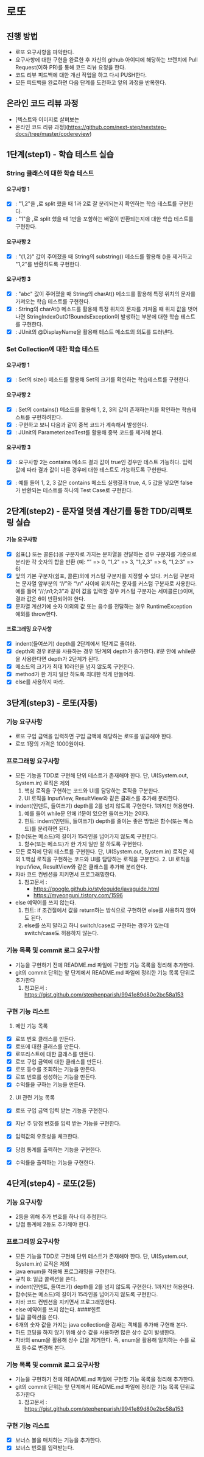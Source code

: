 # 로또
## 진행 방법
* 로또 요구사항을 파악한다.
* 요구사항에 대한 구현을 완료한 후 자신의 github 아이디에 해당하는 브랜치에 Pull Request(이하 PR)를 통해 코드 리뷰 요청을 한다.
* 코드 리뷰 피드백에 대한 개선 작업을 하고 다시 PUSH한다.
* 모든 피드백을 완료하면 다음 단계를 도전하고 앞의 과정을 반복한다.

## 온라인 코드 리뷰 과정
* [텍스트와 이미지로 살펴보는 
* 온라인 코드 리뷰 과정](https://github.com/next-step/nextstep-docs/tree/master/codereview)

## 1단계(step1) - 학습 테스트 실습

### String 클래스에 대한 학습 테스트

#### 요구사항 1
- [x] : "1,2"을 ,로 split 했을 때 1과 2로 잘 분리되는지 확인하는 학습 테스트를 구현한다.
- [x] : "1"을 ,로 split 했을 때 1만을 포함하는 배열이 반환되는지에 대한 학습 테스트를 구현한다.
#### 요구사항 2
- [x] : "(1,2)" 값이 주어졌을 때 String의 substring() 메소드를 활용해 ()을 제거하고 "1,2"를 반환하도록 구현한다.
#### 요구사항 3
- [x] : "abc" 값이 주어졌을 때 String의 charAt() 메소드를 활용해 특정 위치의 문자를 가져오는 학습 테스트를 구현한다.
- [x] : String의 charAt() 메소드를 활용해 특정 위치의 문자를 가져올 때 위치 값을 벗어나면 StringIndexOutOfBoundsException이 발생하는 부분에 대한 학습 테스트를 구현한다.
- [x] : JUnit의 @DisplayName을 활용해 테스트 메소드의 의도를 드러낸다.

### Set Collection에 대한 학습 테스트

#### 요구사항 1
- [x] : Set의 size() 메소드를 활용해 Set의 크기를 확인하는 학습테스트를 구현한다.
#### 요구사항 2
- [x] : Set의 contains() 메소드를 활용해 1, 2, 3의 값이 존재하는지를 확인하는 학습테스트를 구현하려한다.
- [x] : 구현하고 보니 다음과 같이 중복 코드가 계속해서 발생한다.
- [x] : JUnit의 ParameterizedTest를 활용해 중복 코드를 제거해 본다.
#### 요구사항 3
- [x] : 요구사항 2는 contains 메소드 결과 값이 true인 경우만 테스트 가능하다. 입력 값에 따라 결과 값이 다른 경우에 대한 테스트도 가능하도록 구현한다.
- [x] : 예를 들어 1, 2, 3 값은 contains 메소드 실행결과 true, 4, 5 값을 넣으면 false 가 반환되는 테스트를 하나의 Test Case로 구현한다.


## 2단계(step2) - 문자열 덧셈 계산기를 통한 TDD/리팩토링 실습

#### 기능 요구사항 

- [x] 쉼표(,) 또는 콜론(:)을 구분자로 가지는 문자열을 전달하는 경우 구분자를 기준으로 분리한 각 숫자의 합을 반환 (예: “” => 0, "1,2" => 3, "1,2,3" => 6, “1,2:3” => 6)
- [x] 앞의 기본 구분자(쉼표, 콜론)외에 커스텀 구분자를 지정할 수 있다. 커스텀 구분자는 문자열 앞부분의 “//”와 “\n” 사이에 위치하는 문자를 커스텀 구분자로 사용한다.
      예를 들어 “//;\n1;2;3”과 같이 값을 입력할 경우 커스텀 구분자는 세미콜론(;)이며, 결과 값은 6이 반환되어야 한다.
- [x] 문자열 계산기에 숫자 이외의 값 또는 음수를 전달하는 경우 RuntimeException 예외를 throw한다.

#### 프로그래밍 요구사항 
- [x] indent(들여쓰기) depth를 2단계에서 1단계로 줄여라.
- [x] depth의 경우 if문을 사용하는 경우 1단계의 depth가 증가한다. if문 안에 while문을 사용한다면 depth가 2단계가 된다.
- [x] 메소드의 크기가 최대 10라인을 넘지 않도록 구현한다.
- [x] method가 한 가지 일만 하도록 최대한 작게 만들어라.
- [x] else를 사용하지 마라.

## 3단계(step3) - 로또(자동)


### 기능 요구사항
- 로또 구입 금액을 입력하면 구입 금액에 해당하는 로또를 발급해야 한다.
- 로또 1장의 가격은 1000원이다.

### 프로그래밍 요구사항
 - 모든 기능을 TDD로 구현해 단위 테스트가 존재해야 한다. 단, UI(System.out, System.in) 로직은 제외
   1. 핵심 로직을 구현하는 코드와 UI를 담당하는 로직을 구분한다.
   2. UI 로직을 InputView, ResultView와 같은 클래스를 추가해 분리한다.
 - indent(인덴트, 들여쓰기) depth를 2를 넘지 않도록 구현한다. 1까지만 허용한다.
   1. 예를 들어 while문 안에 if문이 있으면 들여쓰기는 2이다.
   2. 힌트: indent(인덴트, 들여쓰기) depth를 줄이는 좋은 방법은 함수(또는 메소드)를 분리하면 된다.
 - 함수(또는 메소드)의 길이가 15라인을 넘어가지 않도록 구현한다.
   1. 함수(또는 메소드)가 한 가지 일만 잘 하도록 구현한다.
 - 모든 로직에 단위 테스트를 구현한다. 단, UI(System.out, System.in) 로직은 제외
   1.핵심 로직을 구현하는 코드와 UI를 담당하는 로직을 구분한다.
   2. UI 로직을 InputView, ResultView와 같은 클래스를 추가해 분리한다.
 - 자바 코드 컨벤션을 지키면서 프로그래밍한다.
   1. 참고문서 :  
      - https://google.github.io/styleguide/javaguide.html 
      - https://myeonguni.tistory.com/1596
 - else 예약어를 쓰지 않는다.
   1. 힌트: if 조건절에서 값을 return하는 방식으로 구현하면 else를 사용하지 않아도 된다.
   2. else를 쓰지 말라고 하니 switch/case로 구현하는 경우가 있는데 switch/case도 허용하지 않는다.

### 기능 목록 및 commit 로그 요구사항
 - 기능을 구현하기 전에 README.md 파일에 구현할 기능 목록을 정리해 추가한다.
 - git의 commit 단위는 앞 단계에서 README.md 파일에 정리한 기능 목록 단위로 추가한다
   1. 참고문서 : https://gist.github.com/stephenparish/9941e89d80e2bc58a153


### 구현 기능 리스트 
1. 메인 기능 목록
- [x] 로또 번호 클래스를 만든다.
- [x] 로또에 대한 클래스를 만든다.
- [x] 로또리스트에 대한 클래스를 만든다.
- [x] 로또 구입 금액에 대한 클래스를 만든다.
- [x] 로또 등수를 조회하는 기능을 만든다.
- [x] 로또 번호를 생성하는 기능을 만든다.
- [x] 수익률을 구하는 기능을 만든다.

2. UI 관련 기능 목록
- [x] 로또 구입 금액 입력 받는 기능을 구현한다.
- [x] 지난 주 당첨 번호를 입력 받는 기능을 구현한다.
- [x] 입력값의 유효성을 체크한다.
- [x] 당첨 통계를 출력하는 기능을 구현한다.
- [x] 수익률을 출력하는 기능을 구현한다.



## 4단계(step4) - 로또(2등)


### 기능 요구사항
- 2등을 위해 추가 번호를 하나 더 추첨한다.
- 당첨 통계에 2등도 추가해야 한다.

### 프로그래밍 요구사항
 - 모든 기능을 TDD로 구현해 단위 테스트가 존재해야 한다. 단, UI(System.out, System.in) 로직은 제외
 - java enum을 적용해 프로그래밍을 구현한다.  
 - 규칙 8: 일급 콜렉션을 쓴다.
 - indent(인덴트, 들여쓰기) depth를 2를 넘지 않도록 구현한다. 1까지만 허용한다.
 - 함수(또는 메소드)의 길이가 15라인을 넘어가지 않도록 구현한다.
 - 자바 코드 컨벤션을 지키면서 프로그래밍한다.
 - else 예약어를 쓰지 않는다.
 ####힌트
 - 일급 콜렉션을 쓴다.
 - 6개의 숫자 값을 가지는 java collection을 감싸는 객체를 추가해 구현해 본다.
 - 하드 코딩을 하지 않기 위해 상수 값을 사용하면 많은 상수 값이 발생한다.
 - 자바의 enum을 활용해 상수 값을 제거한다. 즉, enum을 활용해 일치하는 수를 로또 등수로 변경해 본다.

### 기능 목록 및 commit 로그 요구사항
- 기능을 구현하기 전에 README.md 파일에 구현할 기능 목록을 정리해 추가한다.
- git의 commit 단위는 앞 단계에서 README.md 파일에 정리한 기능 목록 단위로 추가한다
   1. 참고문서 : https://gist.github.com/stephenparish/9941e89d80e2bc58a153

### 구현 기능 리스트 
- [x] 보너스 볼을 매치하는 기능을 추가한다.
- [x] 보너스 번호를 입력받는다.